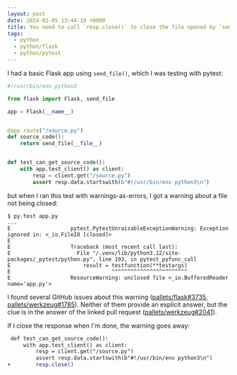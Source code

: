 ```yaml
---
layout: post
date: 2024-02-05 13:44:19 +0000
title: You need to call `resp.close()` to close the file opened by `send_file()`
tags:
  - python
  - python/flask
  - python/pytest
---
```

I had a basic Flask app using `send_file()`, which I was testing with pytest:

```python
#!/usr/bin/env python3

from flask import Flask, send_file

app = Flask(__name__)


@app.route("/source.py")
def source_code():
    return send_file(__file__)


def test_can_get_source_code():
    with app.test_client() as client:
        resp = client.get("/source.py")
        assert resp.data.startswith(b"#!/usr/bin/env python3\n")
```

but when I ran this test with warnings-as-errors, I got a warning about a file not being closed:

```console
$ py.test app.py
...
E                   pytest.PytestUnraisableExceptionWarning: Exception ignored in: <_io.FileIO [closed]>
E
E                   Traceback (most recent call last):
E                     File "/.venv/lib/python3.12/site-packages/_pytest/python.py", line 193, in pytest_pyfunc_call
E                       result = testfunction(**testargs)
E                                ^^^^^^^^^^^^^^^^^^^^^^^^
E                   ResourceWarning: unclosed file <_io.BufferedReader name='app.py'>
```

I found several GitHub issues about this warning ([pallets/flask#3735](https://github.com/pallets/flask/issues/3735), [pallets/werkzeug#1785](https://github.com/pallets/werkzeug/issues/1785)).
Neither of them provide an explicit answer, but the clue is in the answer of the linked pull request ([pallets/werkzeug#2041](https://github.com/pallets/werkzeug/pull/2041)).

If I close the response when I'm done, the warning goes away:

```diff
 def test_can_get_source_code():
     with app.test_client() as client:
         resp = client.get("/source.py")
         assert resp.data.startswith(b"#!/usr/bin/env python3\n")
+        resp.close()
```
